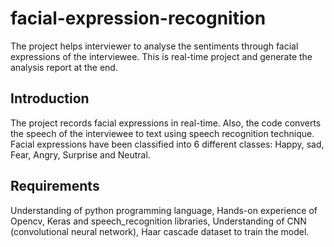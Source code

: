 # facial-expression-recognition
The project helps interviewer to analyse the sentiments through facial expressions of the interviewee. This is real-time project and generate the analysis report at the end.

## Introduction
The project records facial expressions in real-time. Also, the code converts the speech of the interviewee to text using speech recognition technique. Facial expressions have been classified into 6 different classes: Happy, sad, Fear, Angry, Surprise and Neutral.  

## Requirements
Understanding of python programming language,
Hands-on experience of Opencv, Keras and speech_recognition libraries,
Understanding of CNN (convolutional neural network),
Haar cascade dataset to train the model.


